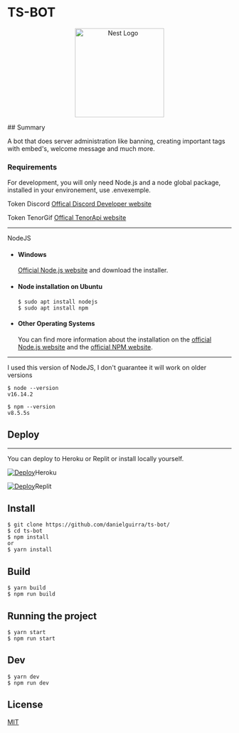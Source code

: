 # TS-BOT

<p align="center">
  <a href="https://discord.gg/QujfHqdUDg" target="blank"><img src="https://media.discordapp.net/attachments/703028863315345428/902183896077185134/launcher_icon.png" width="200" alt="Nest Logo" /></a>
</p>
## Summary

A bot that does server administration like banning, creating important tags with embed's, welcome message and much more.

### Requirements

For development, you will only need Node.js and a node global package, installed in your environement, use .envexemple.

Token Discord [Offical Discord Developer website](https://discord.com/developers)

Token TenorGif [Offical TenorApi website](https://tenor.com/gifapi)

---

NodeJS

- #### Windows

  [Official Node.js website](https://nodejs.org/) and download the installer.

- #### Node installation on Ubuntu

      $ sudo apt install nodejs
      $ sudo apt install npm

- #### Other Operating Systems
  You can find more information about the installation on the [official Node.js website](https://nodejs.org/) and the [official NPM website](https://npmjs.org/).

---

I used this version of NodeJS, I don't guarantee it will work on older versions

    $ node --version
    v16.14.2

    $ npm --version
    v8.5.5s

## Deploy

---

You can deploy to Heroku or Replit or install locally yourself.

[![Deploy](https://www.herokucdn.com/deploy/button.svg)](https://heroku.com/deploy?template=https://github.com/danielguirra/ts-bot/)Heroku

[![Deploy](https://avatars.githubusercontent.com/u/983194?s=50&v=4)](https://replit.com/github.com/danielguirra/ts-bot/)Replit

## Install

    $ git clone https://github.com/danielguirra/ts-bot/
    $ cd ts-bot
    $ npm install
    or
    $ yarn install

## Build
    $ yarn build
    $ npm run build

## Running the project
    $ yarn start
    $ npm run start

## Dev
    $ yarn dev
    $ npm run dev

## License

[MIT](https://choosealicense.com/licenses/mit/)
